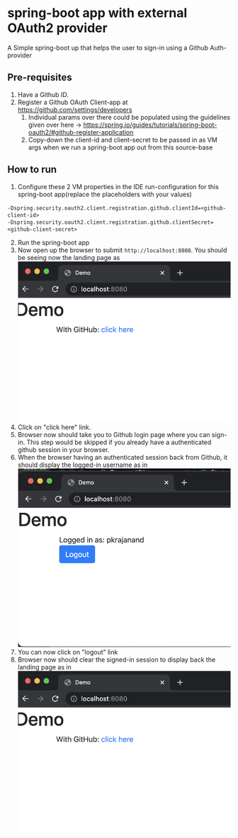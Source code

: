 # spring-boot app with external OAuth2 provider

A Simple spring-boot up that helps the user to sign-in using a Github Auth-provider

## Pre-requisites
1. Have a Github ID.
2. Register a Github OAuth Client-app at https://github.com/settings/developers
   1. Individual params over there could be populated using the guidelines given over here -> https://spring.io/guides/tutorials/spring-boot-oauth2/#github-register-application
   2. Copy-down the client-id and client-secret to be passed in as VM args when we run a spring-boot app out from this source-base

## How to run
1. Configure these 2 VM properties in the IDE run-configuration for this spring-boot app(replace the placeholders with your values)
```shell
-Dspring.security.oauth2.client.registration.github.clientId=<github-client-id>
-Dspring.security.oauth2.client.registration.github.clientSecret=<github-client-secret>
```
2. Run the spring-boot app
3. Now open up the browser to submit `http://localhost:8080`. You should be seeing now the landing page as ![image info](./doc/landingpage.png)
4. Click on "click here" link. 
5. Browser now should take you to Github login page where you can sign-in. This step would be skipped if you already have a authenticated github session in your browser.
6. When the browser having an authenticated session back from Github, it should display the logged-in username as in ![image info](./doc/loggedin.png)
7. You can now click on "logout" link
8. Browser now should clear the signed-in session to display back the landing page as in ![image info](./doc/landingpage.png)
